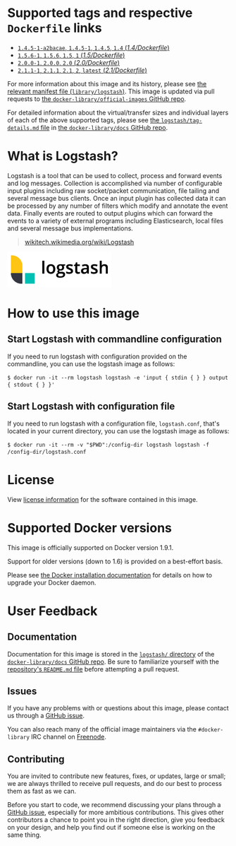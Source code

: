 # Supported tags and respective `Dockerfile` links

-	[`1.4.5-1-a2bacae`, `1.4.5-1`, `1.4.5`, `1.4` (*1.4/Dockerfile*)](https://github.com/docker-library/logstash/blob/33bd21c3d91a54456606ebc950028af554c82aa7/1.4/Dockerfile)
-	[`1.5.6-1`, `1.5.6`, `1.5`, `1` (*1.5/Dockerfile*)](https://github.com/docker-library/logstash/blob/1005054d7dbda0a68dffd55540dabd03649d7d9e/1.5/Dockerfile)
-	[`2.0.0-1`, `2.0.0`, `2.0` (*2.0/Dockerfile*)](https://github.com/docker-library/logstash/blob/33bd21c3d91a54456606ebc950028af554c82aa7/2.0/Dockerfile)
-	[`2.1.1-1`, `2.1.1`, `2.1`, `2`, `latest` (*2.1/Dockerfile*)](https://github.com/docker-library/logstash/blob/1005054d7dbda0a68dffd55540dabd03649d7d9e/2.1/Dockerfile)

For more information about this image and its history, please see [the relevant manifest file (`library/logstash`)](https://github.com/docker-library/official-images/blob/master/library/logstash). This image is updated via pull requests to [the `docker-library/official-images` GitHub repo](https://github.com/docker-library/official-images).

For detailed information about the virtual/transfer sizes and individual layers of each of the above supported tags, please see [the `logstash/tag-details.md` file](https://github.com/docker-library/docs/blob/master/logstash/tag-details.md) in [the `docker-library/docs` GitHub repo](https://github.com/docker-library/docs).

# What is Logstash?

Logstash is a tool that can be used to collect, process and forward events and log messages. Collection is accomplished via number of configurable input plugins including raw socket/packet communication, file tailing and several message bus clients. Once an input plugin has collected data it can be processed by any number of filters which modify and annotate the event data. Finally events are routed to output plugins which can forward the events to a variety of external programs including Elasticsearch, local files and several message bus implementations.

> [wikitech.wikimedia.org/wiki/Logstash](https://wikitech.wikimedia.org/wiki/Logstash)

![logo](https://raw.githubusercontent.com/docker-library/docs/3a5ee2af49550e2c692a15c339725b4967720db1/logstash/logo.png)

# How to use this image

## Start Logstash with commandline configuration

If you need to run logstash with configuration provided on the commandline, you can use the logstash image as follows:

```console
$ docker run -it --rm logstash logstash -e 'input { stdin { } } output { stdout { } }'
```

## Start Logstash with configuration file

If you need to run logstash with a configuration file, `logstash.conf`, that's located in your current directory, you can use the logstash image as follows:

```console
$ docker run -it --rm -v "$PWD":/config-dir logstash logstash -f /config-dir/logstash.conf
```

# License

View [license information](https://github.com/elastic/logstash/blob/master/LICENSE) for the software contained in this image.

# Supported Docker versions

This image is officially supported on Docker version 1.9.1.

Support for older versions (down to 1.6) is provided on a best-effort basis.

Please see [the Docker installation documentation](https://docs.docker.com/installation/) for details on how to upgrade your Docker daemon.

# User Feedback

## Documentation

Documentation for this image is stored in the [`logstash/` directory](https://github.com/docker-library/docs/tree/master/logstash) of the [`docker-library/docs` GitHub repo](https://github.com/docker-library/docs). Be sure to familiarize yourself with the [repository's `README.md` file](https://github.com/docker-library/docs/blob/master/README.md) before attempting a pull request.

## Issues

If you have any problems with or questions about this image, please contact us through a [GitHub issue](https://github.com/docker-library/logstash/issues).

You can also reach many of the official image maintainers via the `#docker-library` IRC channel on [Freenode](https://freenode.net).

## Contributing

You are invited to contribute new features, fixes, or updates, large or small; we are always thrilled to receive pull requests, and do our best to process them as fast as we can.

Before you start to code, we recommend discussing your plans through a [GitHub issue](https://github.com/docker-library/logstash/issues), especially for more ambitious contributions. This gives other contributors a chance to point you in the right direction, give you feedback on your design, and help you find out if someone else is working on the same thing.
